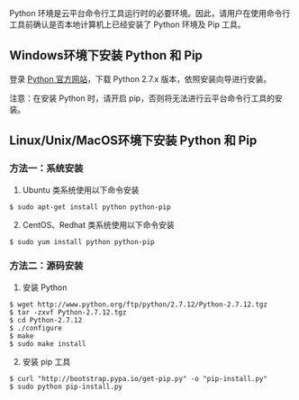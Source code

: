 Python 环境是云平台命令行工具运行时的必要环境。因此，请用户在使用命令行工具前确认是否本地计算机上已经安装了 Python 环境及 Pip 工具。

## Windows环境下安装 Python 和 Pip
登录 [Python 官方网站](http://www.python.org/downloads/)，下载 Python 2.7.x 版本，依照安装向导进行安装。

注意：在安装 Python 时，请开启 pip，否则将无法进行云平台命令行工具的安装。

## Linux/Unix/MacOS环境下安装 Python 和 Pip
### 方法一：系统安装
1) Ubuntu 类系统使用以下命令安装

```
$ sudo apt-get install python python-pip
```

2) CentOS、Redhat 类系统使用以下命令安装

```
$ sudo yum install python python-pip
```
### 方法二：源码安装
1) 安装 Python

```
$ wget http://www.python.org/ftp/python/2.7.12/Python-2.7.12.tgz
$ tar -zxvf Python-2.7.12.tgz
$ cd Python-2.7.12
$ ./configure
$ make
$ sudo make install
```

2) 安装 pip 工具

```
$ curl "http://bootstrap.pypa.io/get-pip.py" -o "pip-install.py"
$ sudo python pip-install.py
```
